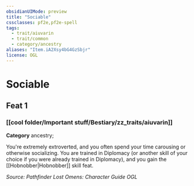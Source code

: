 ```yaml
---
obsidianUIMode: preview
title: "Sociable"
cssclasses: pf2e,pf2e-spell
tags:
  - trait/aiuvarin
  - trait/common
  - category/ancestry
aliases: "Item.iA2Xsy4bG4GzSbjr"
license: OGL
---
```

# Sociable
## Feat 1
### [[cool folder/Important stuff/Bestiary/zz_traits/aiuvarin]]

**Category** ancestry; 




You're extremely extroverted, and you often spend your time carousing or otherwise socializing. You are trained in Diplomacy (or another skill of your choice if you were already trained in Diplomacy), and you gain the [[Hobnobber|Hobnobber]] skill feat.

*Source: Pathfinder Lost Omens: Character Guide*
*OGL*